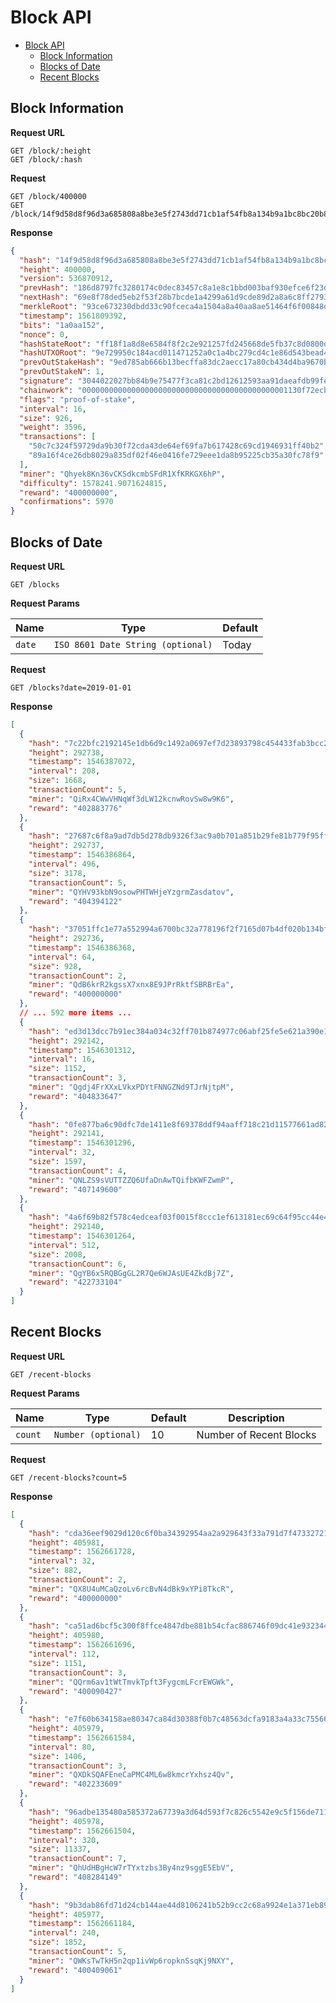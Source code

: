 # Block API

- [Block API](#Block-API)
  - [Block Information](#Block-Information)
  - [Blocks of Date](#Blocks-of-Date)
  - [Recent Blocks](#Recent-Blocks)


## Block Information

**Request URL**
```
GET /block/:height
GET /block/:hash
```

**Request**
```
GET /block/400000
GET /block/14f9d58d8f96d3a685808a8be3e5f2743dd71cb1af54fb8a134b9a1bc8bc20b8
```

**Response**
```json
{
  "hash": "14f9d58d8f96d3a685808a8be3e5f2743dd71cb1af54fb8a134b9a1bc8bc20b8",
  "height": 400000,
  "version": 536870912,
  "prevHash": "186d8797fc3280174c0dec83457c8a1e8c1bbd003baf930efce6f23d6cf2ac5a",
  "nextHash": "69e8f78ded5eb2f53f28b7bcde1a4299a61d9cde89d2a8a6c8ff2793fc777119",
  "merkleRoot": "93ce673230dbdd33c90fceca4a1504a8a40aa8ae51464f6f00848d239f08e0b8",
  "timestamp": 1561809392,
  "bits": "1a0aa152",
  "nonce": 0,
  "hashStateRoot": "ff18f1a8d8e6584f8f2c2e921257fd245668de5fb37c8d0800de675eaf673d21",
  "hashUTXORoot": "9e729950c184acd011471252a0c1a4bc279cd4c1e86d543bead4af6df787b2dd",
  "prevOutStakeHash": "9ed785ab666b13becffa83dc2aecc17a80cb434d4ba9670be455e15e730a2d2d",
  "prevOutStakeN": 1,
  "signature": "3044022027bb84b9e75477f3ca81c2bd12612593aa91daeafdb99feef7bbd2b560fb16ba022049e9af798574c8cfc70cd145d9cb223beff9ebf3576eada1c508e21c4edade46",
  "chainwork": "0000000000000000000000000000000000000000000001130f72ecb5f976a847",
  "flags": "proof-of-stake",
  "interval": 16,
  "size": 926,
  "weight": 3596,
  "transactions": [
    "50c7c324f59729da9b30f72cda43de64ef69fa7b617428c69cd1946931ff40b2",
    "89a16f4ce26db8029a835df02f46e0416fe729eee1da8b95225cb35a30fc78f9"
  ],
  "miner": "Qhyek8Kn36vCKSdkcmbSFdR1XfKRKGX6hP",
  "difficulty": 1578241.9071624815,
  "reward": "400000000",
  "confirmations": 5970
}
```


## Blocks of Date

**Request URL**
```
GET /blocks
```
**Request Params**
<table>
    <thead>
        <tr>
            <th>Name</th>
            <th>Type</th>
            <th>Default</th>
        </tr>
    </thead>
    <tbody>
        <tr>
            <td>
              <code>date</code>
            </td>
            <td>
              <code>ISO 8601 Date String (optional)</code>
            </td>
            <td>Today</td>
        </tr>
    </tbody>
</table>

**Request**
```
GET /blocks?date=2019-01-01
```

**Response**
```json
[
  {
    "hash": "7c22bfc2192145e1db6d9c1492a0697ef7d23893798c454433fab3bcc2c2b35d",
    "height": 292738,
    "timestamp": 1546387072,
    "interval": 208,
    "size": 1668,
    "transactionCount": 5,
    "miner": "QiRx4CWwVHNqWf3dLW12kcnwRovSw8w9K6",
    "reward": "402883776"
  },
  {
    "hash": "27687c6f8a9ad7db5d278db9326f3ac9a0b701a851b29fe81b779f95ff759056",
    "height": 292737,
    "timestamp": 1546386864,
    "interval": 496,
    "size": 3178,
    "transactionCount": 5,
    "miner": "QYHV93kbN9osowPHTWHjeYzgrmZasdatov",
    "reward": "404394122"
  },
  {
    "hash": "37051ffc1e77a552994a6700bc32a778196f2f7165d07b4df020b134bf662021",
    "height": 292736,
    "timestamp": 1546386368,
    "interval": 64,
    "size": 928,
    "transactionCount": 2,
    "miner": "QdB6krR2kgssX7xnx8E9JPrRktfSBRBrEa",
    "reward": "400000000"
  },
  // ... 592 more items ...
  {
    "hash": "ed3d13dcc7b91ec384a034c32ff701b874977c06abf25fe5e621a390e147f7f7",
    "height": 292142,
    "timestamp": 1546301312,
    "interval": 16,
    "size": 1152,
    "transactionCount": 3,
    "miner": "Qgdj4FrXXxLVkxPDYtFNNGZNd9TJrNjtpM",
    "reward": "404833647"
  },
  {
    "hash": "0fe877ba6c90dfc7de1411e8f69378ddf94aaff718c21d11577661ad82898da1",
    "height": 292141,
    "timestamp": 1546301296,
    "interval": 32,
    "size": 1597,
    "transactionCount": 4,
    "miner": "QNLZS9sVUTTZZQ6UfaDnAwTQifbKWFZwmP",
    "reward": "407149600"
  },
  {
    "hash": "4a6f69b82f578c4edceaf03f0015f8ccc1ef613181ec69c64f95cc44e4c6ddc2",
    "height": 292140,
    "timestamp": 1546301264,
    "interval": 512,
    "size": 2008,
    "transactionCount": 6,
    "miner": "QgYB6x5RQBGgGL2R7Qe6WJAsUE4ZkdBj7Z",
    "reward": "422733104"
  }
]
```


## Recent Blocks

**Request URL**
```
GET /recent-blocks
```
**Request Params**
<table>
    <thead>
        <tr>
            <th>Name</th>
            <th>Type</th>
            <th>Default</th>
            <th>Description</th>
        </tr>
    </thead>
    <tbody>
        <tr>
            <td>
              <code>count</code>
            </td>
            <td>
              <code>Number (optional)</code>
            </td>
            <td>10</td>
            <td>Number of Recent Blocks</td>
        </tr>
    </tbody>
</table>

**Request**
```
GET /recent-blocks?count=5
```

**Response**
```json
[
  {
    "hash": "cda36eef9029d120c6f0ba34392954aa2a929643f33a791d7f47332721a7ab86",
    "height": 405981,
    "timestamp": 1562661728,
    "interval": 32,
    "size": 882,
    "transactionCount": 2,
    "miner": "QX8U4uMCaQzoLv6rcBvN4dBk9xYPi8TkcR",
    "reward": "400000000"
  },
  {
    "hash": "ca51ad6bcf5c300f8ffce4847dbe881b54cfac886746f09dc41e9323447f2ca2",
    "height": 405980,
    "timestamp": 1562661696,
    "interval": 112,
    "size": 1151,
    "transactionCount": 3,
    "miner": "QQrm6av1tWtTmvkTpft3FygcmLFcrEWGWk",
    "reward": "400090427"
  },
  {
    "hash": "e7f60b634158ae80347ca84d30388f0b7c48563dcfa9183a4a33c755668636fb",
    "height": 405979,
    "timestamp": 1562661584,
    "interval": 80,
    "size": 1406,
    "transactionCount": 3,
    "miner": "QXDkSQAFEneCaPMC4ML6w8kmcrYxhsz4Qv",
    "reward": "402233609"
  },
  {
    "hash": "96adbe135480a585372a67739a3d64d593f7c826c5542e9c5f156de711a7df81",
    "height": 405978,
    "timestamp": 1562661504,
    "interval": 320,
    "size": 11337,
    "transactionCount": 7,
    "miner": "QhUdHBgHcW7rTYxtzbs3By4nz9sggE5EbV",
    "reward": "408284149"
  },
  {
    "hash": "9b3dab86fd71d24cb144ae44d8106241b52b9cc2c68a9924e1a371eb897ed4fe",
    "height": 405977,
    "timestamp": 1562661184,
    "interval": 240,
    "size": 1852,
    "transactionCount": 5,
    "miner": "QWKsTwTkH5n2qp1ivWp6ropknSsqKj9NXY",
    "reward": "400409061"
  }
]
```
